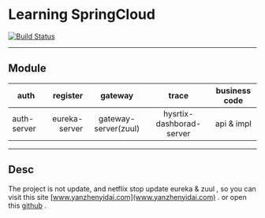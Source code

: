 
# Learning SpringCloud

[![Build Status](https://travis-ci.com/yanzhenyidai/yanzhenyidai.svg?branch=master)](https://travis-ci.org/yanzhenyidai/yanzhenyidai)

---

## Module
| auth |     register     | gateway |  trace  | business code
| --------   | -----:  | :----:  | :----:  | :----:  
| auth-server  | eureka-server   |  gateway-server(zuul)  | hysrtix-dashborad-server | api & impl

---

## Desc

 The project is not update, and netflix stop update eureka & zuul , so you can visit this site [www.yanzhenyidai.com](www.yanzhenyidai.com) . or open this [github](https://github.com/yanzhenyidai/squid) .

